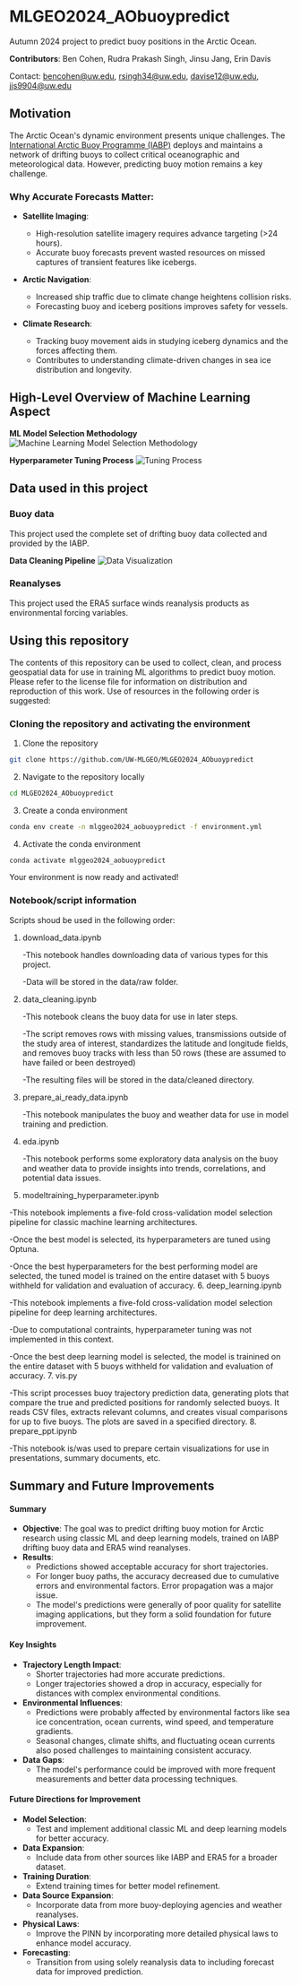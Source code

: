 # MLGEO2024_AObuoypredict
Autumn 2024 project to predict buoy positions in the Arctic Ocean.

**Contributors**: Ben Cohen, Rudra Prakash Singh, Jinsu Jang, Erin Davis

Contact: bencohen@uw.edu, rsingh34@uw.edu, davise12@uw.edu, jjs9904@uw.edu

## Motivation  

The Arctic Ocean's dynamic environment presents unique challenges. The [International Arctic Buoy Programme (IABP)](https://iabp.apl.uw.edu/) deploys and maintains a network of drifting buoys to collect critical oceanographic and meteorological data. However, predicting buoy motion remains a key challenge.  

### Why Accurate Forecasts Matter:  
- **Satellite Imaging**:  
  - High-resolution satellite imagery requires advance targeting (>24 hours).  
  - Accurate buoy forecasts prevent wasted resources on missed captures of transient features like icebergs.  

- **Arctic Navigation**:  
  - Increased ship traffic due to climate change heightens collision risks.  
  - Forecasting buoy and iceberg positions improves safety for vessels.  

- **Climate Research**:  
  - Tracking buoy movement aids in studying iceberg dynamics and the forces affecting them.  
  - Contributes to understanding climate-driven changes in sea ice distribution and longevity.  

## High-Level Overview of Machine Learning Aspect
**ML Model Selection Methodology**
![Machine Learning Model Selection Methodology](https://github.com/UW-MLGEO/MLGEO2024_AObuoypredict/blob/main/visualizations/ml_process_vis.png)

**Hyperparameter Tuning Process**
![Tuning Process](https://github.com/UW-MLGEO/MLGEO2024_AObuoypredict/blob/main/visualizations/tuning%20process_vis.png)

## Data used in this project
### Buoy data
This project used the complete set of drifting buoy data collected and provided by the IABP.

**Data Cleaning Pipeline**
![Data Visualization](https://github.com/UW-MLGEO/MLGEO2024_AObuoypredict/blob/main/visualizations/data_cleaning.png)

### Reanalyses
This project used the ERA5 surface winds reanalysis products as environmental forcing variables.


## Using this repository
The contents of this repository can be used to collect, clean, and process geospatial data for use in training ML algorithms to predict buoy motion. Please refer to the license file for information on distribution and reproduction of this work. 
Use of resources in the following order is suggested:
### Cloning the repository and activating the environment
1. Clone the repository
```bash
git clone https://github.com/UW-MLGEO/MLGEO2024_AObuoypredict
```

2. Navigate to the repository locally
```bash
cd MLGEO2024_AObuoypredict
```

3. Create a conda environment
```bash
conda env create -n mlggeo2024_aobuoypredict -f environment.yml
```

4. Activate the conda environment
```bash
conda activate mlggeo2024_aobuoypredict
```

Your environment is now ready and activated!

### Notebook/script information
Scripts shoud be used in the following order:
1. download_data.ipynb

   -This notebook handles downloading data of various types for this project.

   -Data will be stored in the data/raw folder.
2. data_cleaning.ipynb

   -This notebook cleans the buoy data for use in later steps.

   -The script removes rows with missing values, transmissions outside of the study area of interest, standardizes the latitude and longitude fields, and removes buoy tracks with less than 50 rows (these are assumed to have failed or been destroyed)

   -The resulting files will be stored in the data/cleaned directory.
3. prepare_ai_ready_data.ipynb

   -This notebook manipulates the buoy and weather data for use in model training and prediction.
4. eda.ipynb

   -This notebook performs some exploratory data analysis on the buoy and weather data to provide insights into trends, correlations, and potential data issues.
5. modeltraining_hyperparameter.ipynb

  -This notebook implements a five-fold cross-validation model selection pipeline for classic machine learning architectures. 

  -Once the best model is selected, its hyperparameters are tuned using Optuna.

  -Once the best hyperparameters for the best performing model are selected, the tuned model is trained on the entire dataset with 5 buoys withheld for validation and evaluation of accuracy.
6. deep_learning.ipynb

  -This notebook implements a five-fold cross-validation model selection pipeline for deep learning architectures.

  -Due to computational contraints, hyperparameter tuning was not implemented in this context.

  -Once the best deep learning model is selected, the model is trainined on the entire dataset with 5 buoys withheld for validation and evaluation of accuracy.
7. vis.py

   -This script processes buoy trajectory prediction data, generating plots that compare the true and predicted positions for randomly selected buoys. It reads CSV files, extracts relevant columns, and creates visual comparisons for up to five buoys. The plots are saved in a specified directory.
8. prepare_ppt.ipynb
  
  -This notebook is/was used to prepare certain visualizations for use in presentations, summary documents, etc.

## Summary and Future Improvements

#### Summary
- **Objective**: The goal was to predict drifting buoy motion for Arctic research using classic ML and deep learning models, trained on IABP drifting buoy data and ERA5 wind reanalyses.
- **Results**:
  - Predictions showed acceptable accuracy for short trajectories.
  - For longer buoy paths, the accuracy decreased due to cumulative errors and environmental factors. Error propagation was a major issue.
  - The model's predictions were generally of poor quality for satellite imaging applications, but they form a solid foundation for future improvement.

#### Key Insights
- **Trajectory Length Impact**: 
  - Shorter trajectories had more accurate predictions.
  - Longer trajectories showed a drop in accuracy, especially for distances with complex environmental conditions.
- **Environmental Influences**: 
  - Predictions were probably affected by environmental factors like sea ice concentration, ocean currents, wind speed, and temperature gradients.
  - Seasonal changes, climate shifts, and fluctuating ocean currents also posed challenges to maintaining consistent accuracy.
- **Data Gaps**: 
  - The model's performance could be improved with more frequent measurements and better data processing techniques.
  
#### Future Directions for Improvement
- **Model Selection**: 
  - Test and implement additional classic ML and deep learning models for better accuracy.
- **Data Expansion**: 
  - Include data from other sources like IABP and ERA5 for a broader dataset.
- **Training Duration**: 
  - Extend training times for better model refinement.
- **Data Source Expansion**: 
  - Incorporate data from more buoy-deploying agencies and weather reanalyses.
- **Physical Laws**: 
  - Improve the PINN by incorporating more detailed physical laws to enhance model accuracy.
- **Forecasting**: 
  - Transition from using solely reanalysis data to including forecast data for improved prediction.